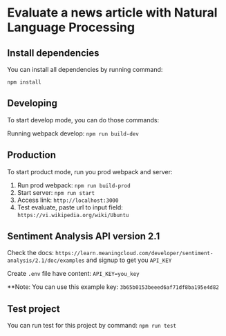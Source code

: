 # Evaluate a news article with Natural Language Processing

## Install dependencies

You can install all dependencies by running command:

```
npm install
```

## Developing

To start develop mode, you can do those commands:

Running webpack develop: `npm run build-dev`

## Production

To start product mode, run you prod webpack and server:

1. Run prod webpack: `npm run build-prod`
2. Start server: `npm run start`
3. Access link: `http://localhost:3000`
4. Test evaluate, paste url to input field: `https://vi.wikipedia.org/wiki/Ubuntu`

## Sentiment Analysis API version 2.1

Check the docs: `https://learn.meaningcloud.com/developer/sentiment-analysis/2.1/doc/examples` and signup to get you `API_KEY`

Create `.env` file have content: `API_KEY=you_key`

\*\*Note: You can use this example key: `3b65b0153beeed6af71df8ba195e4d82`

## Test project

You can run test for this project by command: `npm run test`
